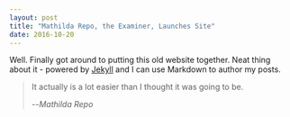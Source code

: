 ```yaml
---
layout: post
title: "Mathilda Repo, the Examiner, Launches Site"
date: 2016-10-20
---
```


Well. Finally got around to putting this old website together. Neat thing about it - powered by [Jekyll](https://jekyllrb.com/) and I can use Markdown to author my posts. 

> It actually is a lot easier than I thought it was going to be. 
>
> --<cite>Mathilda Repo</cite>
